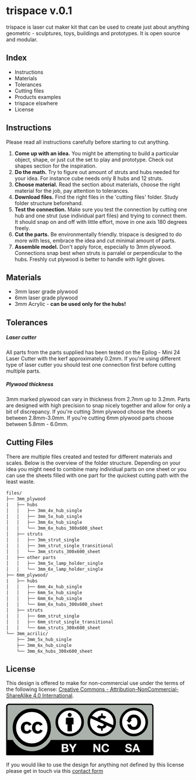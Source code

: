 # trispace v.0.1

trispace is laser cut maker kit that can be used to create just about anything geometric - sculptures, toys, buildings and prototypes. It is open source and modular. 

## Index

* Instructions
* Materials
* Tolerances
* Cutting files
* Products examples
* trispace elswhere
* License


## Instructions

Please read all instructions carefully before starting to cut anything. 


1. **Come up with an idea.** You might be attempting to build a particular object, shape, or just cut the set to play and prototype. Check out shapes section for the inspiration. 
2. **Do the math.** Try to figure out amount of struts and hubs needed for your idea. For instance cube needs only 8 hubs and 12 struts.  
3. **Choose material.** Read the section about materials, choose the right material for the job, pay attention to tolerances. 
4. **Download files.** Find the right files in the 'cutting files' folder. Study folder structure beforehand.
5. **Test the connection.**  Make sure you test the connection by cutting one hub and one strut (use individual part files) and trying to connect them. It should snap on and off with little effort, move in one axis 180 degrees freely. 
6. **Cut the parts.** Be environmentally friendly. trispace is designed to do more with less, embrace the idea and cut minimal amount of parts.
7. **Assemble model.** Don't apply force, especially to 3mm plywood. Connections snap best when struts is parralel or perpendicular to the hubs. Freshly cut plywood is better to handle with light gloves. 


## Materials 

* 3mm laser grade plywood 
* 6mm laser grade plywood
* 3mm Acrylic - **can be used only for the hubs!**


## Tolerances 

##### Laser cutter 
All parts from the parts supplied has been tested on the Epilog - Mini 24 Laser Cutter with the kerf approximately 0.2mm. If you're using different type of laser cutter you should test one connection first before cutting multiple parts. 

##### Plywood thickness 

3mm marked plywood can vary in thickness from 2.7mm up to 3.2mm. Parts are designed with high precision to snap nicely together and allow for only a bit of discrepancy. If you're cutting 3mm plywood choose the sheets between 2.8mm-3.0mm. 
If you're cutting 6mm plywood parts choose between 5.8mm - 6.0mm.  


## Cutting Files

There are multiple files created and tested for different materials and scales. Below is the overview of the folder structure. Depending on your idea you might need to combine many individual parts on one sheet or you can use the sheets filled with one part for the quickest cutting path with the least waste. 

```
files/
├── 3mm_plywood
|  	├── hubs  
│   │	├── 3mm_4x_hub_single
│   │	├── 3mm_5x_hub_single
│   │	├── 3mm_6x_hub_single
│   │	└── 3mm_6x_hubs_300x600_sheet
│   ├── struts
│   │	├── 3mm_strut_single
│   │	├── 3mm_strut_single_transitional
│   │	└── 3mm_struts_300x600_sheet
│   ├── other parts
│   │	├── 3mm_5x_lamp_holder_single
│   │	└── 3mm_6x_lamp_holder_single
├── 6mm_plywood/
|  	├── hubs  
│   │	├── 6mm_4x_hub_single
│   │	├── 6mm_5x_hub_single
│   │	├── 6mm_6x_hub_single
│   │	└── 6mm_6x_hubs_300x600_sheet
│   ├── struts
│   │	├── 6mm_strut_single
│   │	├── 6mm_strut_single_transitional
│   │	└── 6mm_struts_300x600_sheet
└── 3mm_acrilic/
    ├── 3mm_5x_hub_single
    ├── 3mm_6x_hub_single
    └── 3mm_6x_hubs_300x600_sheet
```


## License 

This design is offered to make for non-commercial use under the terms of the following license: 
[Creative Commons - Attribution-NonCommercial-ShareAlike 4.0 International](https://creativecommons.org/licenses/by-nc-sa/4.0/).

![CC license icon](assets/by-nc-sa.png)

If you would like to use the design for anything not defined by this license please get in touch via this [contact form](http://opendesignschool.co.uk/contact/)

